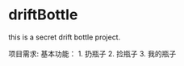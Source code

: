 # driftBottle
this is a secret drift bottle project.

项目需求:
    基本功能：
        1. 扔瓶子
        2. 捡瓶子
        3. 我的瓶子
